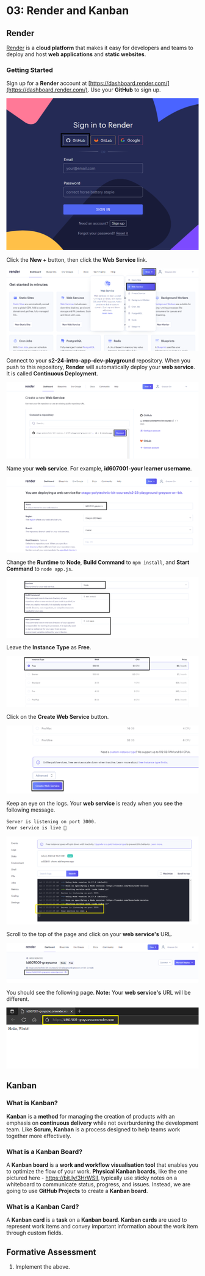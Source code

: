 # 03: Render and Kanban

## Render

[Render](https://render.com/) is a **cloud platform** that makes it easy for developers and teams to deploy and host **web applications** and **static websites**.

### Getting Started

Sign up for a **Render** account at [https://dashboard.render.com/](https://dashboard.render.com/). Use your **GitHub** to sign up.

![](<../resources (ignore)/img/03/render-1.PNG>)

Click the **New +** button, then click the **Web Service** link.

![](<../resources (ignore)/img/03/render-2.PNG>)

Connect to your **s2-24-intro-app-dev-playground** repository. When you push to this repository, **Render** will automatically deploy your **web service**. It is called **Continuous Deployment**.

![](<../resources (ignore)/img/03/render-3.PNG>)

Name your **web service**. For example, **id607001-your learner username**.

![](<../resources (ignore)/img/03/render-4.PNG>)

Change the **Runtime** to **Node**, **Build Command** to `npm install`, and **Start Command** to `node app.js`.

![](<../resources (ignore)/img/03/render-5.PNG>)

Leave the **Instance Type** as **Free**.

![](<../resources (ignore)/img/03/render-6.PNG>)

Click on the **Create Web Service** button.

![](<../resources (ignore)/img/03/render-7.PNG>)

Keep an eye on the logs. Your **web service** is ready when you see the following message.

```bash
Server is listening on port 3000.
Your service is live 🎉
```

![](<../resources (ignore)/img/03/render-8.PNG>)

Scroll to the top of the page and click on your **web service's** URL.

![](<../resources (ignore)/img/03/render-9.PNG>)

You should see the following page. **Note:** Your **web service's** URL will be different.

![](<../resources (ignore)/img/03/render-10.PNG>)

## Kanban   

### What is Kanban?

**Kanban** is a **method** for managing the creation of products with an emphasis on **continuous delivery** while not overburdening the development team. Like **Scrum**, **Kanban** is a process designed to help teams work together more effectively.

### What is a Kanban Board?

A **Kanban board** is a **work and workflow visualisation tool** that enables you to optimize the flow of your work. **Physical Kanban boards**, like the one pictured here - <https://bit.ly/3HrWSIl>, typically use sticky notes on a whiteboard to communicate status, progress, and issues. Instead, we are going to use **GitHub Projects** to create a **Kanban board**.

### What is a Kanban Card?

A **Kanban card** is a **task** on a **Kanban board**. **Kanban cards** are used to represent work items and convey important information about the work item through custom fields.

## Formative Assessment

1. Implement the above.